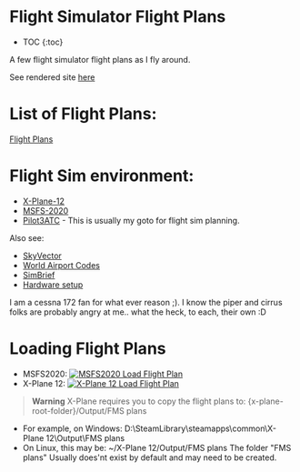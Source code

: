 # Flight Simulator  Flight Plans

* TOC {:toc}

A few flight simulator flight plans as I fly around.

See rendered site [here](https://nmenon.github.io/flightplan/)

# List of Flight Plans:

[Flight Plans](plans/README.md)

# Flight Sim environment:

* [X-Plane-12](https://www.x-plane.com/)
* [MSFS-2020](https://www.flightsimulator.com/)
* [Pilot3ATC](https://pilot2atc.com/) - This is usually my goto for flight sim planning.

Also see:

* [SkyVector](https://skyvector.com/)
* [World Airport Codes](https://www.world-airport-codes.com/)
* [SimBrief](https://www.simbrief.com/home/)
* [Hardware setup](hardware.md)

I am a cessna 172 fan for what ever reason ;). I know the piper and cirrus
folks are probably angry at me.. what the heck, to each, their own :D

# Loading Flight Plans

* MSFS2020: [![MSFS2020 Load Flight Plan](https://img.youtube.com/vi/fEVH1lceVLg/3.jpg)](https://www.youtube.com/watch?v=fEVH1lceVLg "MSFS2020 Load Flight Plan")
* X-Plane 12: [![X-Plane 12 Load Flight Plan](https://img.youtube.com/vi/-flE0DRr5c4/3.jpg)](https://www.youtube.com/watch?v=-flE0DRr5c4 "X-Plane 12 Load Flight Plan")

> **Warning**
X-Plane requires you to copy the flight plans to:
{x-plane-root-folder}/Output/FMS plans
* For example, on Windows:
D:\SteamLibrary\steamapps\common\X-Plane 12\Output\FMS plans
* On Linux, this may be:
~/X-Plane 12/Output/FMS plans
The folder "FMS plans" Usually does'nt exist by default and may need to be
created.


